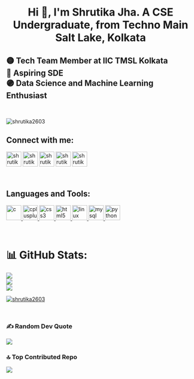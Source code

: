 <h1 align="center">Hi 👋, I'm Shrutika Jha. A CSE Undergraduate, from Techno Main Salt Lake, Kolkata</h1>
<h3 align="center"></h3>
<h2>🟡 Tech Team Member at IIC TMSL Kolkata <br>
🔴 Aspiring SDE<br>
🟣 Data Science and Machine Learning Enthusiast </h2> <br>

<p align="left"> <img src="https://komarev.com/ghpvc/?username=shrutika2603&label=Profile%20views&color=0e75b6&style=flat" alt="shrutika2603" /> </p>

<h2 align="left">Connect with me:</h2>
<p align="left">
<a href="https://linkedin.com/in/shrutika-jha-26032004sj" target="blank"><img align="center" src="https://cdn.freebiesupply.com/logos/large/2x/linkedin-icon-logo-png-transparent.png" alt="shrutika-jha-26032004sj" height="40" width="40" /></a>
<a href="https://instagram.com/shrutikajha_2603" target="blank"><img align="center" src="https://statesborodowntown.com/wp-content/uploads/2016/01/instagram-Logo-PNG-Transparent-Background-download.png" alt="shrutikajha_2603" height="40" width="40" /></a>
<a href="https://www.codechef.com/users/shrutikajha26" target="blank"><img align="center" src="https://th.bing.com/th/id/OIP.PA0LKQY2dvlY4bh_ZpweTAHaEB?pid=ImgDet&rs=1" alt="shrutikajha26" height="40" width="40" /></a>
<a href="https://www.hackerrank.com/shrutikajha2603" target="blank"><img align="center" src="https://gdm-catalog-fmapi-prod.imgix.net/ProductLogo/8b9fc1fa-bb42-45c6-957b-3b6611c542f1.png?ixlib=react-9.0.3&ch=Width%2CDPR&auto=format&w=3524" alt="shrutikajha2603" height="40" width="40" /></a>
<a href="https://leetcode.com/shrutikajha_26/" target="https://hrcdn.net/fcore/assets/work/header/hackerrank_logo-21e2867566.svg"><img align="center" src="https://discuss.leetcode.com/uploads/system/site-logo.png" alt="shrutikajha26" height="40" width="40" /></a>
</p>
<br>
<h2 align="left">Languages and Tools:</h2>
<p align="left"> <a href="https://www.cprogramming.com/" target="_blank" rel="noreferrer"> <img src="https://wallpapercave.com/wp/wp4521293.png" alt="c" width="40" height="40"/> </a> <a href="https://www.w3schools.com/cpp/" target="_blank" rel="noreferrer"> <img src="https://img2022.cnblogs.com/blog/420532/202207/420532-20220720095122706-149653483.png" alt="cplusplus" width="40" height="40"/> </a> <a href="https://www.w3schools.com/css/" target="_blank" rel="noreferrer"> <img src="https://th.bing.com/th/id/OIP.t8LlCJIKEWi5TeqGdfoxHQHaJ3?pid=ImgDet&rs=1" alt="css3" width="40" height="40"/> </a> <a href="https://www.w3.org/html/" target="_blank" rel="noreferrer"> <img src="https://th.bing.com/th/id/OIP.yuG09rIj_lp7txK2gM_6ZwAAAA?pid=ImgDet&rs=1" alt="html5" width="40" height="40"/> </a> <a href="https://www.linux.org/" target="_blank" rel="noreferrer"> <img src="https://www.pngall.com/wp-content/uploads/5/Linux-PNG-High-Quality-Image.png" alt="linux" width="40" height="40"/> </a> <a href="https://www.mysql.com/" target="_blank" rel="noreferrer"> <img src="https://th.bing.com/th/id/OIP.vpJRGC8cTQXz-DbMPzmJiwHaD1?pid=ImgDet&rs=1" alt="mysql" width="40" height="40"/> </a> <a href="https://www.python.org" target="_blank" rel="noreferrer"> <img src="https://th.bing.com/th/id/R.aa569c82139d41b19c244f4d2e06b94e?rik=FvQWAjQHCUv1MA&riu=http%3a%2f%2fwww.rogerperkin.co.uk%2fwp-content%2fuploads%2f2016%2f12%2fpython-transparent-logo.png&ehk=zxvV5Wq0Lgk366aS67nZa9JluZQTp9INPdskmLCX54c%3d&risl=&pid=ImgRaw&r=0" alt="python" width="40" height="40"/> </a> </p><br>


# 📊 GitHub Stats:
![](https://github-readme-stats.vercel.app/api?username=shrutika2603&theme=radical&hide_border=true&include_all_commits=true&count_private=true)<br/>
![](https://github-readme-streak-stats.herokuapp.com/?user=shrutika2603&theme=radical&hide_border=true)<br/>
![](https://github-readme-stats.vercel.app/api/top-langs/?username=shrutika2603&theme=radical&hide_border=true&include_all_commits=true&count_private=true&layout=compact)

<p align="left"> <a href="https://github.com/ryo-ma/github-profile-trophy"><img src="https://github-profile-trophy.vercel.app/?username=shrutika2603" alt="shrutika2603"/></a> </p><br>


### ✍️ Random Dev Quote
![](https://quotes-github-readme.vercel.app/api?type=horizontal&theme=radical)
### 🔝 Top Contributed Repo
![](https://github-contributor-stats.vercel.app/api?username=shrutika2603&limit=5&theme=dark&combine_all_yearly_contributions=true)

